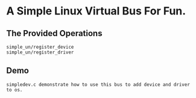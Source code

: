 A Simple Linux Virtual Bus For Fun.
==============================================

The Provided Operations
----------------------------------------------
	simple_un/register_device
	simple_un/register_driver

Demo
----------------------------------------------
	simpledev.c demonstrate how to use this bus to add device and driver to os.